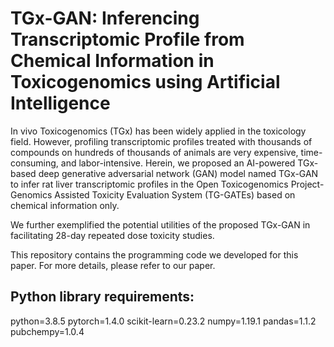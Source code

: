 # TGx-GAN: Inferencing Transcriptomic Profile from Chemical Information in Toxicogenomics using Artificial Intelligence
In vivo Toxicogenomics (TGx) has been widely applied in the toxicology field. However, profiling transcriptomic profiles treated with thousands of compounds on hundreds of thousands of animals are very expensive, time-consuming, and labor-intensive. Herein, we proposed an AI-powered TGx-based deep generative adversarial network (GAN) model named TGx-GAN to infer rat liver transcriptomic profiles in the Open Toxicogenomics Project-Genomics Assisted Toxicity Evaluation System (TG-GATEs) based on chemical information only.<br>

We further exemplified the potential utilities of the proposed TGx-GAN in facilitating 28-day repeated dose toxicity studies.<br>

This repository contains the programming code we developed for this paper. For more details, please refer to our paper.

## Python library requirements:
python=3.8.5
pytorch=1.4.0
scikit-learn=0.23.2
numpy=1.19.1
pandas=1.1.2
pubchempy=1.0.4
